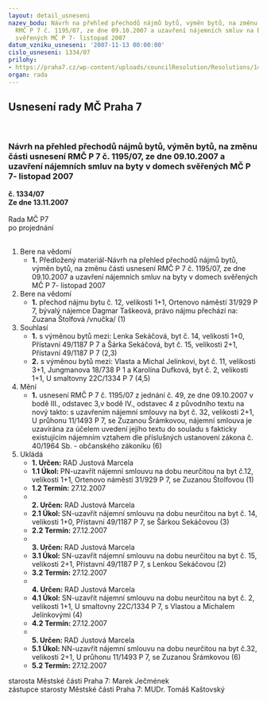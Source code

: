 ```yaml
---
layout: detail_usneseni
nazev_bodu: Návrh na přehled přechodů nájmů bytů, výměn bytů, na změnu části usnesení
  RMČ P 7 č. 1195/07, ze dne 09.10.2007 a uzavření nájemních smluv na byty v domech
  svěřených MČ P 7- listopad 2007
datum_vzniku_usneseni: '2007-11-13 00:00:00'
cislo_usneseni: 1334/07
prilohy:
- https://praha7.cz/wp-content/uploads/councilResolution/Resolutions/14560/54-07r13_11_-p%c5%99%c3%adl_k_p%c5%99ech_a_v%c3%bdm%c4%9bn%c3%a1m.doc
organ: rada
---
```

<div id="ucUsn_pList" class="usn">
	<span><h2>Usnesení rady MČ Praha 7 </h2>
<br></span><div class="standBody">
<span><h3>Návrh na přehled přechodů nájmů bytů, výměn bytů, na změnu části usnesení RMČ P 7 č. 1195/07, ze dne 09.10.2007 a uzavření nájemních smluv na byty v domech svěřených MČ P 7- listopad 2007</h3></span><div class="center">
		<strong>č. 1334/07</strong><br>
	</div>
<div class="center">
		<strong>Ze dne 13.11.2007</strong><br><br>
	</div>Rada MČ P7<br> po projednání<br><br><ol>
<li>Bere na vědomí<ul><li>
<strong>1.</strong> Předložený materiál-Návrh na přehled přechodů nájmů bytů, výměn bytů, na změnu části usnesení RMČ P 7 č. 1195/07, ze dne 09.10.2007 a uzavření nájemních smluv na byty v domech svěřených MČ P 7- listopad 2007</li></ul>
</li>
<li>Bere na vědomí<ul><li>
<strong>1.</strong> přechod nájmu bytu č. 12, velikosti 1+1, Ortenovo náměstí 31/929 P 7, bývalý nájemce Dagmar Taškeová, právo nájmu přechází na: Zuzana Štolfová /vnučka/ (1)</li></ul>
</li>
<li>Souhlasí<ul>
<li>
<strong>1.</strong> s výměnou bytů mezi: Lenka Sekáčová, byt č. 14, velikosti 1+0, Přístavní 49/1187 P 7 a Šárka Sekáčová, byt č. 15, velikosti 2+1, Přístavní 49/1187 P 7 (2,3)</li>
<li>
<strong>2.</strong> s výměnou bytů mezi: Vlasta a Michal Jelínkovi, byt č. 11, velikosti 3+1, Jungmanova 18/738 P 1 a Karolína Dufková, byt č. 2, velikosti 1+1, U smaltovny 22C/1334 P 7 (4,5)</li>
</ul>
</li>
<li>Mění<ul><li>
<strong>1.</strong> usnesení RMČ P 7 č. 1195/07 z jednání č. 49, ze dne 09.10.2007 v bodě III., odstavec 3,v bodě IV., odstavec 4 z původního textu na nový takto: s uzavřením nájemní smlouvy na byt č. 32, velikosti 2+1, U průhonu 11/1493 P 7, se Zuzanou Šrámkovou, nájemní smlouva je uzavírána za účelem uvedení jejího textu do souladu s fakticky existujícím nájemním vztahem dle příslušných ustanovení zákona č. 40/1964 Sb. - občanského zákoníku (6)</li></ul>
</li>
<li>Ukládá<ul>
<li>
<strong>1. Určen: </strong>RAD Justová Marcela</li>
<li>
<strong>1.1 Úkol: </strong>PN-uzavřít nájemní smlouvu na dobu neurčitou na byt č.12, velikosti 1+1, Ortenovo náměstí 31/929 P 7, se Zuzanou Štolfovou (1) </li>
<li>
<strong>1.2 Termín: </strong>27.12.2007</li>
<li>
<strong><br>2. Určen: </strong>RAD Justová Marcela</li>
<li>
<strong>2.1 Úkol: </strong>SN-uzavřít nájemní smlouvu na dobu neurčitou na byt č. 14, velikosti 1+0, Přístavní 49/1187 P 7, se Šárkou Sekáčovou (3)</li>
<li>
<strong>2.2 Termín: </strong>27.12.2007</li>
<li>
<strong><br>3. Určen: </strong>RAD Justová Marcela</li>
<li>
<strong>3.1 Úkol: </strong>SN-uzavřít nájemní smlouvu na dobu neurčitou na byt č. 15, velikosti 2+1, Přístavní 49/1187 P 7, s Lenkou Sekáčovou (2)</li>
<li>
<strong>3.2 Termín: </strong>27.12.2007</li>
<li>
<strong><br>4. Určen: </strong>RAD Justová Marcela</li>
<li>
<strong>4.1 Úkol: </strong>SN-uzavřít nájemní smlouvu na dobu neurčitou na byt č. 2, velikosti 1+1, U smaltovny 22C/1334 P 7, s Vlastou a Michalem Jelínkovými (4)</li>
<li>
<strong>4.2 Termín: </strong>27.12.2007</li>
<li>
<strong><br>5. Určen: </strong>RAD Justová Marcela</li>
<li>
<strong>5.1 Úkol: </strong>NN-uzavřít nájemní smlouvu na dobu neurčitou na byt č.32, velikosti 2+1, U průhonu 11/1493 P 7, se Zuzanou Šrámkovou (6) </li>
<li>
<strong>5.2 Termín: </strong>27.12.2007</li>
</ul>
</li>
</ol>starosta Městské části Praha 7: Marek Ječmének<br>zástupce starosty Městské části Praha 7: MUDr. Tomáš Kaštovský 
</div>
</div>